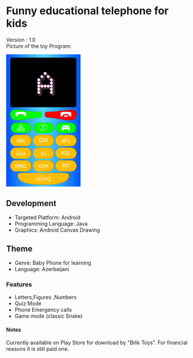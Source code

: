 # Funny educational telephone for kids

 

Version : 1.0  
Picture of the toy Program: 

<img src="https://github.com/quickwritereader/kidsphone/blob/master/screen1.png?raw=true)" alt="phone" width="40%" />
 

## Development 

* Targeted Platform: Android  
* Programming Language:  Java 
* Graphics: Android Canvas Drawing

## Theme 

* Genre: Baby Phone for learning   
* Language: Azerbaijani

### Features
  - Letters,Figures ,Numbers
  - Quiz Mode
  - Phone Emergency calls
  - Game mode (classic Snake)




#### Notes
Currently available on Play Store for download by "Bilik Toys". For financial reasons it is still paid one.
